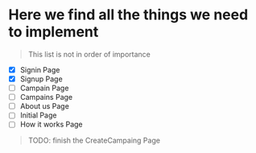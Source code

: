 # Here we find all the things we need to implement

> This list is not in order of importance

- [x] Signin Page
- [x] Signup Page
- [ ] Campain Page
- [ ] Campains Page
- [ ] About us Page
- [ ] Initial Page
- [ ] How it works Page

> TODO: finish the CreateCampaing Page
